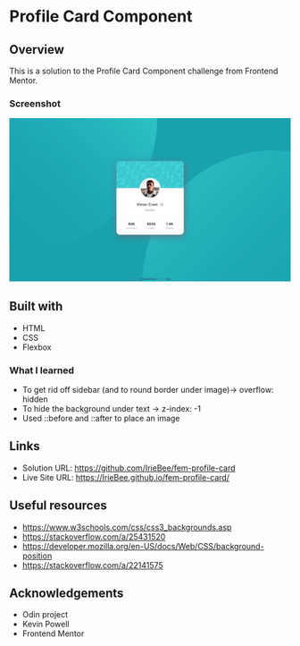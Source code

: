 # Profile Card Component

## Overview

This is a solution to the Profile Card Component challenge from Frontend Mentor.

### Screenshot

![screenshot](https://github.com/IrieBee/fem-profile-card/blob/main/images/Screenshot.jpg)

## Built with

  * HTML
  * CSS
  * Flexbox

### What I learned

* To get rid off sidebar (and to round border under image)-> overflow: hidden
* To hide the background under text -> z-index: -1
* Used ::before and ::after to place an image


## Links

* Solution URL: https://github.com/IrieBee/fem-profile-card
* Live Site URL: https://IrieBee.github.io/fem-profile-card/

## Useful resources

* https://www.w3schools.com/css/css3_backgrounds.asp
* https://stackoverflow.com/a/25431520
* https://developer.mozilla.org/en-US/docs/Web/CSS/background-position
* https://stackoverflow.com/a/22141575

## Acknowledgements

* Odin project
* Kevin Powell
* Frontend Mentor